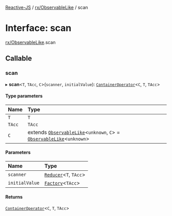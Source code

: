 [Reactive-JS](../README.md) / [rx/ObservableLike](../modules/rx_ObservableLike.md) / scan

# Interface: scan

[rx/ObservableLike](../modules/rx_ObservableLike.md).scan

## Callable

### scan

▸ **scan**<`T`, `TAcc`, `C`\>(`scanner`, `initialValue`): [`ContainerOperator`](../modules/containers.md#containeroperator)<`C`, `T`, `TAcc`\>

#### Type parameters

| Name | Type |
| :------ | :------ |
| `T` | `T` |
| `TAcc` | `TAcc` |
| `C` | extends [`ObservableLike`](rx.ObservableLike.md)<`unknown`, `C`\> = [`ObservableLike`](rx.ObservableLike.md)<`unknown`\> |

#### Parameters

| Name | Type |
| :------ | :------ |
| `scanner` | [`Reducer`](../modules/functions.md#reducer)<`T`, `TAcc`\> |
| `initialValue` | [`Factory`](../modules/functions.md#factory)<`TAcc`\> |

#### Returns

[`ContainerOperator`](../modules/containers.md#containeroperator)<`C`, `T`, `TAcc`\>
